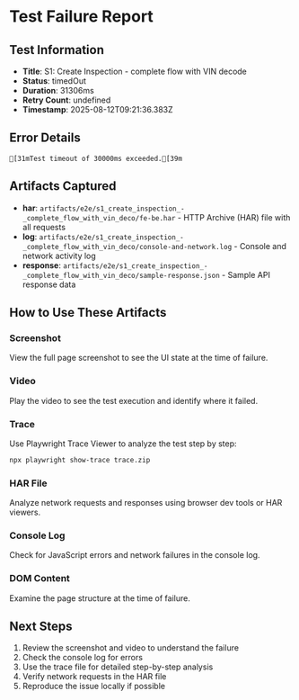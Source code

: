 # Test Failure Report

## Test Information
- **Title**: S1: Create Inspection - complete flow with VIN decode
- **Status**: timedOut
- **Duration**: 31306ms
- **Retry Count**: undefined
- **Timestamp**: 2025-08-12T09:21:36.383Z

## Error Details
```
[31mTest timeout of 30000ms exceeded.[39m
```

## Artifacts Captured
- **har**: `artifacts/e2e/s1_create_inspection_-_complete_flow_with_vin_deco/fe-be.har` - HTTP Archive (HAR) file with all requests
- **log**: `artifacts/e2e/s1_create_inspection_-_complete_flow_with_vin_deco/console-and-network.log` - Console and network activity log
- **response**: `artifacts/e2e/s1_create_inspection_-_complete_flow_with_vin_deco/sample-response.json` - Sample API response data

## How to Use These Artifacts

### Screenshot
View the full page screenshot to see the UI state at the time of failure.

### Video
Play the video to see the test execution and identify where it failed.

### Trace
Use Playwright Trace Viewer to analyze the test step by step:
```bash
npx playwright show-trace trace.zip
```

### HAR File
Analyze network requests and responses using browser dev tools or HAR viewers.

### Console Log
Check for JavaScript errors and network failures in the console log.

### DOM Content
Examine the page structure at the time of failure.

## Next Steps
1. Review the screenshot and video to understand the failure
2. Check the console log for errors
3. Use the trace file for detailed step-by-step analysis
4. Verify network requests in the HAR file
5. Reproduce the issue locally if possible
